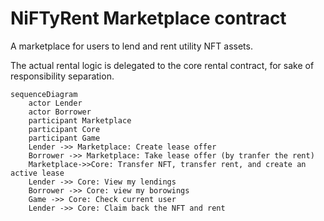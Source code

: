 NiFTyRent Marketplace contract
=================================

A marketplace for users to lend and rent utility NFT assets.

The actual rental logic is delegated to the core rental contract, for sake of responsibility separation.

``` mermaid
sequenceDiagram
    actor Lender
    actor Borrower
    participant Marketplace
    participant Core
    participant Game
    Lender ->> Marketplace: Create lease offer
    Borrower ->> Marketplace: Take lease offer (by tranfer the rent)
    Marketplace->>Core: Transfer NFT, transfer rent, and create an active lease
    Lender ->> Core: View my lendings
    Borrower ->> Core: view my borowings
    Game ->> Core: Check current user
    Lender ->> Core: Claim back the NFT and rent
```

